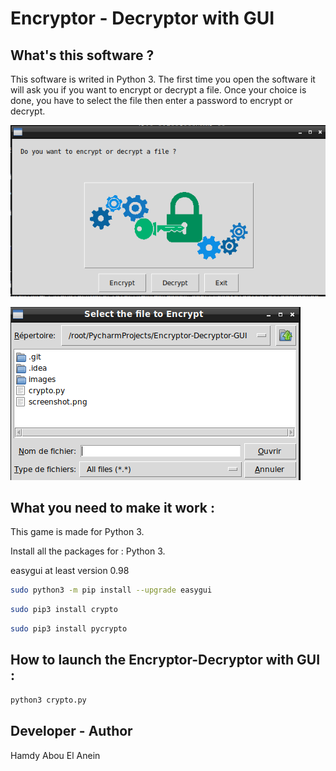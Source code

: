 # Encryptor - Decryptor with GUI

## What's this software ?  

This software is writed in Python 3. The first time you open the software it will ask you if you want to encrypt or decrypt a file. Once your choice is done, you have to select the file then enter a password to encrypt or decrypt.  


![Screenshot](screenshot.png)  


![Screenshot](screenshot1.png)



## What you need to make it work :

This game is made for Python 3.  

Install all the packages for : Python 3.  

easygui at least version 0.98  

```sh
sudo python3 -m pip install --upgrade easygui  
```  

```sh
sudo pip3 install crypto 
```  
```sh
sudo pip3 install pycrypto 
```  


## How to launch the Encryptor-Decryptor with GUI :

```sh
python3 crypto.py
```


## Developer - Author

Hamdy Abou El Anein

